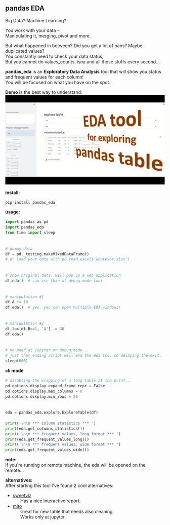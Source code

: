 ## pandas EDA

Big Data? Machine Learning?

You work with your data -  
Manipulating it, merging, pivot and more.

But what happened in between? Did you get a lot of nans? Maybe duplicated values?  
You constantly need to check your data status,  
But you cannot do values_counts, isna and all those stuffs every second...

**pandas_eda** is an **Exploratory Data Analysis** tool that will show you status and frequent values for each column!  
You will be focused on what you have on the spot.

**Demo** is the best way to understand:  
[![demo](https://github.com/lisrael1/pandas_eda/blob/master/front.jpg?raw=True)](https://youtu.be/kHT6MshXb04)

**install:**

```shell
pip install pandas_eda
```

**usage:**
```python
import pandas as pd
import pandas_eda
from time import sleep


# dummy data
df = pd._testing.makeMixedDataFrame()
# or load your data with pd.read_excel('whatever.xlsx')


# show original data. will pop up a web application
df.eda()  # can use this at debug mode too!


# manipulation #1
df.A += 10
df.eda()  # yes, you can open multiple EDA windows!


# manipulation #2
df.loc[df.B==1, 'A'] -= 30
df.eda()


# no need at jupyter or debug mode...
# just that ending script will end the eda too, so delaying the exit. 
sleep(600)  
```

**cli mode**
```python
# disabling the wrapping of a long table at the print...
pd.options.display.expand_frame_repr = False
pd.options.display.max_columns = 0
pd.options.display.min_rows = 20


eda = pandas_eda.explore.ExploreTable(df)

print('\n\n *** column statistics *** ')
print(eda.get_columns_statistics())
print('\n\n *** frequent values, long format *** ')
print(eda.get_frequent_values_long())
print('\n\n *** frequent values, wide format *** ')
print(eda.get_frequent_values_wide())
```

**note:**  
If you're running on remote machine, the eda will be opened on the remote...

**alternatives:**  
After starting this tool I've found 2 cool alternatives:
* [sweetviz](https://pypi.org/project/sweetviz)
    <ul>Has a nice interactive report.</ul>
* [mito](https://www.trymito.io/) 
    <ul>Great for new table that needs also cleaning.<br>
    Works only at jupyter.</ul> 